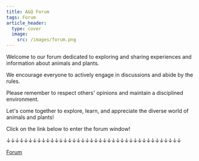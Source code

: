 ```yaml
---
title: A&Q Forum
tags: Forum
article_header:
  type: cover
  image:
    src: /images/forum.png
---
```


Welcome to our forum dedicated to exploring and sharing experiences and information about animals and plants. 

We encourage everyone to actively engage in discussions and abide by the rules. 

Please remember to respect others' opinions and maintain a disciplined environment. 

Let's come together to explore, learn, and appreciate the diverse world of animals and plants!

Click on the link below to enter the forum window!

↓↓↓↓↓↓↓↓↓↓↓↓↓↓↓↓↓↓↓↓↓↓↓↓↓↓↓↓↓↓↓↓↓↓↓↓↓↓↓↓

[Forum](http://localhost:2334/)

<!--more-->
